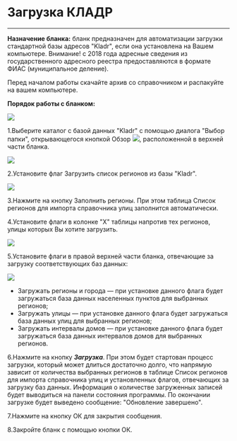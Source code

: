 ﻿# Загрузка КЛАДР

_  _ _ _ __

**Назначение бланка:** бланк предназначен для автоматизации загрузки стандартной базы адресов &quot;Kladr&quot;, если она установлена на Вашем компьютере. Внимание! с 2018 года адресные сведения из государственного адресного реестра предоставляются в формате ФИАС (муниципальное деление).

Перед началом работы скачайте архив со справочником и распакуйте на вашем компьютере.

**Порядок работы с бланком:**

<img src="topic:BizRus.НСИ.AddFiles.Screenshot_813.jpg">

1.Выберите каталог с базой данных &quot;Kladr&quot; с помощью диалога &quot;Выбор папки&quot;, открывающегося кнопкой Обзор ![](topic:Biz.НСИ.AddFiles.Btn_select.png), расположенной в верхней части бланка.

<img src="topic:BizRus.НСИ.AddFiles.Screenshot_811.jpg">

2.Установите флаг Загрузить список регионов из базы &quot;Kladr&quot;.

<img src="topic:BizRus.НСИ.AddFiles.Screenshot_812.jpg">

3.Нажмите на кнопку Заполнить регионы. При этом таблица Список регионов для импорта справочника улиц заполнится автоматически.

4.Установите флаги в колонке &quot;Х&quot; таблицы напротив тех регионов, улицы которых Вы хотите загрузить.

<img src="topic:BizRus.НСИ.AddFiles.Screenshot_814.jpg">

5.Установите флаги в правой верхней части бланка, отвечающие за загрузку соответствующих баз данных:

<img src="topic:BizRus.НСИ.AddFiles.Screenshot_815.jpg">

* Загружать регионы и города — при установке данного флага будет загружаться база данных населенных пунктов для выбранных регионов; 
* Загружать улицы — при установке данного флага будет загружаться база данных улиц для выбранных регионов; 
* Загружать интервалы домов — при установке данного флага будет загружаться база данных интервалов домов для выбранных регионов.

6.Нажмите на кнопку ***Загрузка***. При этом будет стартован процесс загрузки, который может длиться достаточно долго, что напрямую зависит от количества выбранных регионов в таблице Список регионов для импорта справочника улиц и установленных флагов, отвечающих за загрузку баз данных. Информация о количестве загруженных записей будет выводиться на панели состояния программы. По окончании загрузке будет выведено сообщение: &quot;Обновление завершено&quot;.

7.Нажмите на кнопку ОК для закрытия сообщения.

8.Закройте бланк с помощью кнопки ОК.
